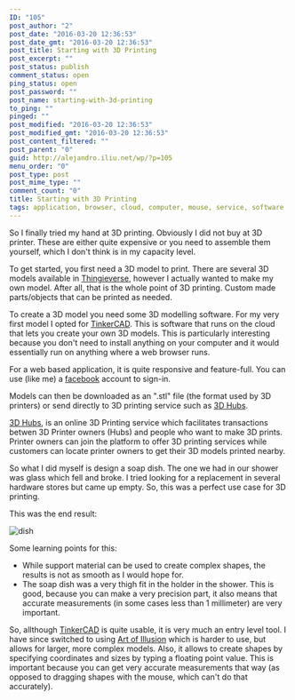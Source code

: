 ```yaml
---
ID: "105"
post_author: "2"
post_date: "2016-03-20 12:36:53"
post_date_gmt: "2016-03-20 12:36:53"
post_title: Starting with 3D Printing
post_excerpt: ""
post_status: publish
comment_status: open
ping_status: open
post_password: ""
post_name: starting-with-3d-printing
to_ping: ""
pinged: ""
post_modified: "2016-03-20 12:36:53"
post_modified_gmt: "2016-03-20 12:36:53"
post_content_filtered: ""
post_parent: "0"
guid: http://alejandro.iliu.net/wp/?p=105
menu_order: "0"
post_type: post
post_mime_type: ""
comment_count: "0"
title: Starting with 3D Printing
tags: application, browser, cloud, computer, mouse, service, software
---
```


So I finally tried my hand at 3D printing. Obviously I did not buy at 3D printer. These are either quite expensive or you need to assemble them yourself, which I don't think is in my capacity level.

To get started, you first need a 3D model to print. There are several 3D models available in [Thingieverse](http://www.thingiverse.com/), however I actually wanted to make my own model. After all, that is the whole point of 3D printing. Custom made parts/objects that can be printed as needed.

To create a 3D model you need some 3D modelling software. For my very first model I opted for [TinkerCAD](https://www.tinkercad.com/). This is software that runs on the cloud that lets you create your own 3D models. This is particularly interesting because you don't need to install anything on your computer and it would essentially run on anything where a web browser runs.

For a web based application, it is quite responsive and feature-full. You can use (like me) a [facebook](http://www.facebook.com/) account to sign-in.

Models can then be downloaded as an ".stl" file (the format used by 3D printers) or send directly to 3D printing service such as [3D Hubs](https://www.3dhubs.com/).

[3D Hubs](https://www.3dhubs.com/), is an online 3D Printing service which facilitates transactions betwen 3D Printer owners (Hubs) and people who want to make 3D prints. Printer owners can join the platform to offer 3D printing services while customers can locate printer owners to get their 3D models printed nearby.

So what I did myself is design a soap dish. The one we had in our shower was glass which fell and broke. I tried looking for a replacement in several hardware stores but came up empty. So, this was a perfect use case for 3D printing.

This was the end result:

![dish]({static}/images/2016/soapdish.png)

Some learning points for this:

*   While support material can be used to create complex shapes, the results is not as smooth as I would hope for.
*   The soap dish was a very thigh fit in the holder in the shower. This is good, because you can make a very precision part, it also means that accurate measurements (in some cases less than 1 millimeter) are very important.

So, allthough [TinkerCAD](https://www.tinkercad.com/) is quite usable, it is very much an entry level tool. I have since switched to using [Art of Illusion](http://www.artofillusion.org/) which is harder to use, but allows for larger, more complex models. Also, it allows to create shapes by specifying coordinates and sizes by typing a floating point value. This is important because you can get very accurate measurements that way (as opposed to dragging shapes with the mouse, which can't do that accurately).
